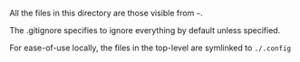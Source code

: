 All the files in this directory are those visible from `~`.

The .gitignore specifies to ignore everything by default unless specified.

For ease-of-use locally, the files in the top-level are symlinked to `./.config`
